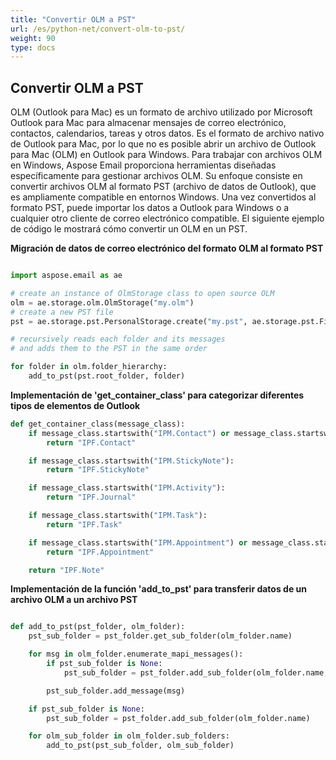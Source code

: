 ```yaml
---
title: "Convertir OLM a PST"
url: /es/python-net/convert-olm-to-pst/
weight: 90
type: docs
---
```



## **Convertir OLM a PST**

OLM (Outlook para Mac) es un formato de archivo utilizado por Microsoft Outlook para Mac para almacenar mensajes de correo electrónico, contactos, calendarios, tareas y otros datos. Es el formato de archivo nativo de Outlook para Mac, por lo que no es posible abrir un archivo de Outlook para Mac (OLM) en Outlook para Windows. Para trabajar con archivos OLM en Windows, Aspose Email proporciona herramientas diseñadas específicamente para gestionar archivos OLM. Su enfoque consiste en convertir archivos OLM al formato PST (archivo de datos de Outlook), que es ampliamente compatible en entornos Windows. Una vez convertidos al formato PST, puede importar los datos a Outlook para Windows o a cualquier otro cliente de correo electrónico compatible. El siguiente ejemplo de código le mostrará cómo convertir un OLM en un PST.

**Migración de datos de correo electrónico del formato OLM al formato PST**

```py

import aspose.email as ae

# create an instance of OlmStorage class to open source OLM
olm = ae.storage.olm.OlmStorage("my.olm")
# create a new PST file
pst = ae.storage.pst.PersonalStorage.create("my.pst", ae.storage.pst.FileFormatVersion.UNICODE)

# recursively reads each folder and its messages
# and adds them to the PST in the same order

for folder in olm.folder_hierarchy:
    add_to_pst(pst.root_folder, folder)
```
**Implementación de 'get_container_class' para categorizar diferentes tipos de elementos de Outlook**

```py
def get_container_class(message_class):
    if message_class.startswith("IPM.Contact") or message_class.startswith("IPM.DistList"):
        return "IPF.Contact"

    if message_class.startswith("IPM.StickyNote"):
        return "IPF.StickyNote"

    if message_class.startswith("IPM.Activity"):
        return "IPF.Journal"

    if message_class.startswith("IPM.Task"):
        return "IPF.Task"

    if message_class.startswith("IPM.Appointment") or message_class.startswith("IPM.Schedule.meeting"):
        return "IPF.Appointment"

    return "IPF.Note"
```
**Implementación de la función 'add_to_pst' para transferir datos de un archivo OLM a un archivo PST**

```py

def add_to_pst(pst_folder, olm_folder):
    pst_sub_folder = pst_folder.get_sub_folder(olm_folder.name)

    for msg in olm_folder.enumerate_mapi_messages():
        if pst_sub_folder is None:
            pst_sub_folder = pst_folder.add_sub_folder(olm_folder.name, get_container_class(msg.message_class))

        pst_sub_folder.add_message(msg)

    if pst_sub_folder is None:
        pst_sub_folder = pst_folder.add_sub_folder(olm_folder.name)

    for olm_sub_folder in olm_folder.sub_folders:
        add_to_pst(pst_sub_folder, olm_sub_folder)
```
